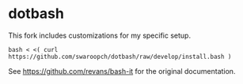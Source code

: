 
# dotbash

This fork includes customizations for my specific setup.

    bash < <( curl https://github.com/swaroopch/dotbash/raw/develop/install.bash )

See https://github.com/revans/bash-it for the original documentation.
